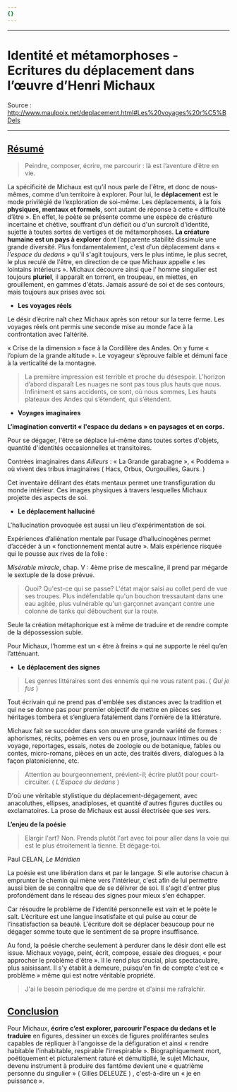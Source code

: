 ```yaml
---
{}
---
```

***
# Identité et métamorphoses - Ecritures du déplacement dans l’œuvre d’Henri Michaux 
Source : http://www.maulpoix.net/deplacement.html#Les%20voyages%20r%C5%BDels
***
## <u>Résumé</u>

> Peindre, composer, écrire, me parcourir : là est l’aventure d’être en vie.

La spécificité de Michaux est qu’il nous parle de l'être, et donc de nous-mêmes, comme d'un territoire à explorer. Pour lui, le **déplacement** est le mode privilégié de l’exploration de soi-même. Les déplacements, à la fois **physiques, mentaux et formels**, sont autant de réponse à cette « difficulté d’être ». En effet, le poète se présente comme une espèce de créature incertaine et chétive, souffrant d'un déficit ou d'un surcroît d'identité, sujette à toutes sortes de vertiges et de métamorphoses.  **La créature humaine est un pays à explorer** dont l’apparente stabilité dissimule une grande diversité. Plus fondamentalement, c'est d'un déplacement dans « *l'espace du dedans* » qu'il s'agit toujours, vers le plus intime, le plus secret, le plus reculé de l'être, en direction de ce que Michaux appelle « les lointains intérieurs ». Michaux découvre ainsi que l’ homme singulier est toujours **pluriel**, il apparaît en torrent, en troupeau, en miettes, en grouillement, en gammes d'états. Jamais assuré de soi et de ses contours, mais toujours aux prises avec soi.

- **Les voyages réels**

Le désir d’écrire naît chez Michaux après son retour sur la terre ferme. Les voyages réels ont permis une seconde mise au monde face à la confrontation avec l’altérité.

« Crise de la dimension » face à la Cordillère des Andes. On y fume « l’opium de la grande altitude ». Le voyageur s’éprouve faible et démuni face à la verticalité de la montagne.

> La première impression est terrible et proche du désespoir.
> L’horizon d’abord disparaît
> Les nuages ne sont pas tous plus hauts que nous.
> Infiniment et sans accidents, ce sont, où nous sommes,
> Les hauts plateaux des Andes qui s’étendent, qui s’étendent.

- **Voyages imaginaires**

**L’imagination convertit « l'espace du dedans » en paysages et en corps.** 

Pour se dégager, l'être se déplace lui-même dans toutes sortes d'objets, quantité d'identités occasionnelles et transitoires.

Contrées imaginaires dans *Ailleurs* :  « La Grande garabagne », « Poddema » où vivent des tribus imaginaires ( Hacs, Orbus, Ourgouilles, Gaurs. ) 

Cet inventaire délirant des états mentaux permet une transfiguration du monde intérieur. Ces images physiques à travers lesquelles Michaux projette des aspects de soi.

- **Le déplacement halluciné**

L'hallucination provoquée est aussi  un lieu d'expérimentation de soi.

Expériences d’aliénation mentale par l’usage d’hallucinogènes permet d’accéder à un « fonctionnement mental autre ». Mais expérience risquée qui le pousse aux rives de la folie : 

*Misérable miracle*, chap. V : 4ème prise de mescaline, il prend par mégarde le sextuple de la dose prévue. 

> Quoi? Qu'est-ce qui se passe? L'état major saisi au collet perd de vue ses troupes. Plus indéfendable qu'un bouchon tressautant dans une eau agitée, plus vulnérable qu'un garçonnet avançant contre une colonne de tanks qui débouchent sur la route.

Seule la création métaphorique est à même de traduire et de rendre compte de la dépossession subie. 

Pour Michaux, l’homme est un « être à freins » qui ne supporte le réel qu’en l’atténuant. 

- **Le déplacement des signes**

> Les genres littéraires sont des ennemis qui ne vous ratent pas. ( *Qui je fus* )

Tout écrivain qui ne prend pas d'emblée ses distances avec la tradition et qui ne se donne pas pour premier objectif de mettre en pièces ses héritages tombera et s’engluera fatalement dans l'ornière de la littérature.

Michaux fait se succéder dans son œuvre une grande variété de formes : aphorismes, récits, poèmes en vers ou en prose, journaux intimes ou de voyage, reportages, essais, notes de zoologie ou de botanique,  fables ou  contes, micro-romans, pièces en un acte, des traités divers, dialogues à la façon platonicienne, etc.

> Attention au bourgeonnement, prévient-il; écrire plutôt pour court-circuiter. ( *L’Espace du dedans* )

D'où une véritable stylistique du déplacement-dégagement, avec anacoluthes, ellipses, anadiploses, et quantité d'autres figures ductiles ou exclamatoires. La prose de Michaux est aussi électrisée que ses vers.

**L’enjeu de la poésie** 

> Elargir l'art?
> Non. Prends plutôt l'art avec toi pour aller
> dans la voie qui est le plus étroitement la
> tienne. Et dégage-toi.

Paul CELAN, *Le Méridien*

La poésie est une libération dans et par le langage. Si elle autorise chacun à emprunter le chemin qui mène vers l'intérieur, c'est afin de lui permettre aussi bien de se connaître que de se délivrer de soi. Il s'agit d'entrer plus profondément dans le réseau des signes pour mieux s'en échapper.

Car résoudre le problème de l’identité personnelle est vain et le poète le sait. L’écriture est une langue insatisfaite et qui puise au cœur de l'insatisfaction sa beauté. L'écriture doit se déplacer beaucoup pour ne dégager somme toute que le sentiment de sa propre insuffisance.

Au fond, la poésie cherche seulement à perdurer dans le désir dont elle est issue. Michaux voyage, peint, écrit, compose, essaie des drogues, « pour approcher le problème d'être ». Il le rend plus crucial, plus spectaculaire, plus saisissant. Il s'y établit à demeure, puisqu'en fin de compte c'est ce « problème » même qui est notre véritable propriété.

> J'ai le besoin périodique de me perdre et d'ainsi me rafraîchir. 

## <u>Conclusion</u>

Pour Michaux, **écrire c’est explorer, parcourir l'espace du dedans et le traduire** en figures, dessiner un excès de figures proliférantes seules capables de répliquer à l'angoisse de la défiguration et ainsi « rendre habitable l'inhabitable, respirable l'irrespirable ». Biographiquement mort, poétiquement et picturalement raturé et démultiplié, le sujet Michaux, devenu instrument à produire des fantôme devient une « quatrième personne du singulier » ( Gilles DELEUZE ) , c'est-à-dire un « je en puissance ».



